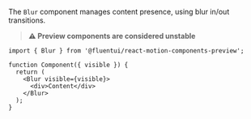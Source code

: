 The `Blur` component manages content presence, using blur in/out transitions.

> **⚠️ Preview components are considered unstable**

```tsx
import { Blur } from '@fluentui/react-motion-components-preview';

function Component({ visible }) {
  return (
    <Blur visible={visible}>
      <div>Content</div>
    </Blur>
  );
}
```
